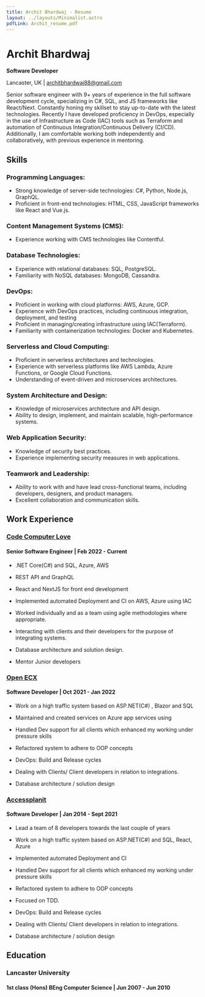 ```yaml
---
title: Archit Bhardwaj - Resume
layout: ../layouts/Minimalist.astro
pdfLink: Archit_resume.pdf
---
```


# Archit Bhardwaj

**Software Developer**

Lancaster, UK | architbhardwaj88@gmail.com

Senior software engineer with 9+ years of experience in the full software development cycle, specializing in C#, SQL, and JS frameworks like React/Next. Constantly honing my skillset to stay up-to-date with the latest technologies.
Recently I have developed proficiency in DevOps, especially in the use of Infrastructure as Code (IAC) tools such as Terraform and automation of Continuous Integration/Continuous Delivery (CI/CD). Additionally, I am comfortable working both independently and collaboratively, with previous experience in mentoring.

## Skills

### Programming Languages:
- Strong knowledge of server-side technologies: C#, Python, Node.js, GraphQL.
- Proficient in front-end technologies: HTML, CSS, JavaScript frameworks like React and Vue.js.

### Content Management Systems (CMS):
- Experience working with CMS technologies like Contentful.

### Database Technologies:
- Experience with relational databases: SQL, PostgreSQL.
- Familiarity with NoSQL databases: MongoDB, Cassandra.

### DevOps:
- Proficient in working with cloud platforms: AWS, Azure, GCP.
- Experience with DevOps practices, including continuous integration, deployment, and testing
- Proficient in managing/creating infrastructure using IAC(Terraform).
- Familiarity with containerization technologies: Docker and Kubernetes.

### Serverless and Cloud Computing:
- Proficient in serverless architectures and technologies.
- Experience with serverless platforms like AWS Lambda, Azure Functions, or Google Cloud Functions.
- Understanding of event-driven and microservices architectures.

### System Architecture and Design:
- Knowledge of microservices architecture and API design.
- Ability to design, implement, and maintain scalable, high-performance systems.

### Web Application Security:
- Knowledge of security best practices.
- Experience implementing security measures in web applications.

### Teamwork and Leadership:
- Ability to work with and have lead cross-functional teams, including developers, designers, and product managers.
- Excellent collaboration and communication skills.

## Work Experience

### [Code Computer Love](https://www.codecomputerlove.com/)

#### Senior Software Engineer | Feb 2022 - Current

- .NET Core(C#) and SQL, Azure, AWS

- REST API and GraphQL

- React and NextJS for front end development

- Implemented automated Deployment and CI on AWS, Azure using IAC

- Worked individually and as a team using agile methodologies where appropriate.

- Interacting with clients and their developers for the purpose of integrating systems.

- Database architecture and solution design.

- Mentor Junior developers

### [Open ECX](https://openecx.com/)
#### Software Developer | Oct 2021 - Jan 2022

- Work on a high traffic system based on ASP.NET(C#) , Blazor and SQL

- Maintained and created services on Azure app services using

- Handled Dev support for all clients which enhanced my working under pressure skills

- Refactored system to adhere to OOP concepts

- DevOps: Build and Release cycles

- Dealing with Clients/ Client developers in relation to integrations.

- Database architecture / solution design

### [Accessplanit](https://www.accessplanit.com/)
#### Software Developer | Jan 2014 - Sept 2021

- Lead a team of 8 developers towards the last couple of years

- Work on a high traffic system based on ASP.NET(C#) and SQL, React, Azure

- Implemented automated Deployment and CI

- Handled Dev support for all clients which enhanced my working under pressure skills

- Refactored system to adhere to OOP concepts

- Focused on TDD.

- DevOps: Build and Release cycles

- Dealing with Clients/ Client developers in relation to integrations.

- Database architecture / solution design

## Education

### Lancaster University

#### 1st class (Hons) BEng Computer Science | Jun 2007 - Jun 2010
